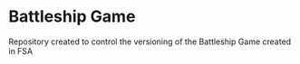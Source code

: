 # Battleship Game
Repository created to control the versioning of the Battleship Game created in FSA
